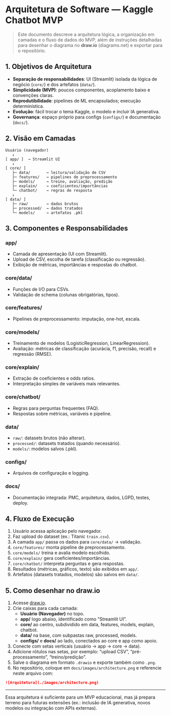 # Arquitetura de Software — Kaggle Chatbot MVP

> Este documento descreve a arquitetura lógica, a organização em camadas e o fluxo de dados do MVP, além de instruções detalhadas para desenhar o diagrama no **draw.io** (diagrams.net) e exportar para o repositório.

## 1. Objetivos de Arquitetura

- **Separação de responsabilidades**: UI (Streamlit) isolada da lógica de negócio (`core/`) e dos artefatos (`data/`).
- **Simplicidade (MVP)**: poucos componentes, acoplamento baixo e convenções claras.
- **Reprodutibilidade**: pipelines de ML encapsulados; execução determinística.
- **Evolução**: fácil trocar o tema Kaggle, o modelo e incluir IA generativa.
- **Governança**: espaço próprio para configs (`configs/`) e documentação (`docs/`).

## 2. Visão em Camadas

```
Usuário (navegador)
   ↓
[ app/ ]  → Streamlit UI
   ↓
[ core/ ]
   ├─ data/       → leitura/validação de CSV
   ├─ features/   → pipelines de preprocessamento
   ├─ models/     → treino, avaliação, predição
   ├─ explain/    → coeficientes/importâncias
   └─ chatbot/    → regras de resposta
   ↓
[ data/ ]
   ├─ raw/        → dados brutos
   ├─ processed/  → dados tratados
   └─ models/     → artefatos .pkl
```

## 3. Componentes e Responsabilidades

### app/
- Camada de apresentação (UI com Streamlit).
- Upload de CSV, escolha de tarefa (classificação ou regressão).
- Exibição de métricas, importâncias e respostas do chatbot.

### core/data/
- Funções de I/O para CSVs.
- Validação de schema (colunas obrigatórias, tipos).

### core/features/
- Pipelines de preprocessamento: imputação, one-hot, escala.

### core/models/
- Treinamento de modelos (LogisticRegression, LinearRegression).
- Avaliação: métricas de classificação (acurácia, f1, precisão, recall) e regressão (RMSE).

### core/explain/
- Extração de coeficientes e odds ratios.
- Interpretação simples de variáveis mais relevantes.

### core/chatbot/
- Regras para perguntas frequentes (FAQ).
- Respostas sobre métricas, variáveis e pipeline.

### data/
- `raw/`: datasets brutos (não alterar).
- `processed/`: datasets tratados (quando necessário).
- `models/`: modelos salvos (.pkl).

### configs/
- Arquivos de configuração e logging.

### docs/
- Documentação integrada: PMC, arquitetura, dados, LGPD, testes, deploy.

## 4. Fluxo de Execução

1. Usuário acessa aplicação pelo navegador.
2. Faz upload do dataset (ex.: Titanic `train.csv`).
3. A camada `app/` passa os dados para `core/data/` → validação.
4. `core/features/` monta pipeline de preprocessamento.
5. `core/models/` treina e avalia modelo escolhido.
6. `core/explain/` gera coeficientes/importâncias.
7. `core/chatbot/` interpreta perguntas e gera respostas.
8. Resultados (métricas, gráficos, texto) são exibidos em `app/`.
9. Artefatos (datasets tratados, modelos) são salvos em `data/`.

## 5. Como desenhar no draw.io

1. Acesse [draw.io](https://app.diagrams.net/).
2. Crie caixas para cada camada:
   - **Usuário (Navegador)** no topo.
   - **app/** logo abaixo, identificado como “Streamlit UI”.
   - **core/** ao centro, subdividido em data, features, models, explain, chatbot.
   - **data/** na base, com subpastas raw, processed, models.
   - **configs/** e **docs/** ao lado, conectados ao core e app como apoio.
3. Conecte com setas verticais (usuário → app → core → data).
4. Adicione rótulos nas setas, por exemplo: “upload CSV”, “pré-processamento”, “treino/predição”.
5. Salve o diagrama em formato `.drawio` e exporte também como `.png`.
6. No repositório, coloque em `docs/images/architecture.png` e referencie neste arquivo com:

```markdown
![Arquitetura](./images/architecture.png)
```

---

Essa arquitetura é suficiente para um MVP educacional, mas já prepara terreno para futuras extensões (ex.: inclusão de IA generativa, novos modelos ou integração com APIs externas).
